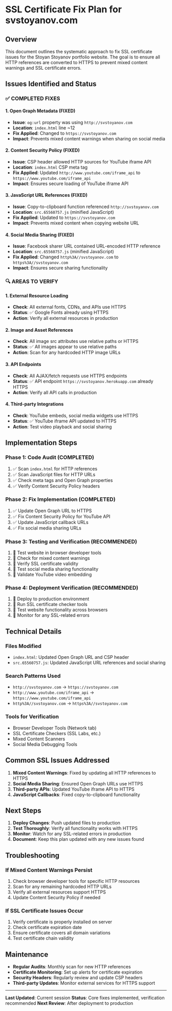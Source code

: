 # SSL Certificate Fix Plan for svstoyanov.com

## Overview
This document outlines the systematic approach to fix SSL certificate issues for the Stoyan Stoyanov portfolio website. The goal is to ensure all HTTP references are converted to HTTPS to prevent mixed content warnings and SSL certificate errors.

## Issues Identified and Status

### ✅ COMPLETED FIXES

#### 1. Open Graph Metadata (FIXED)
- **Issue**: `og:url` property was using `http://svstoyanov.com`
- **Location**: `index.html` line ~12
- **Fix Applied**: Changed to `https://svstoyanov.com`
- **Impact**: Prevents mixed content warnings when sharing on social media

#### 2. Content Security Policy (FIXED)
- **Issue**: CSP header allowed HTTP sources for YouTube iframe API
- **Location**: `index.html` CSP meta tag
- **Fix Applied**: Updated `http://www.youtube.com/iframe_api` to `https://www.youtube.com/iframe_api`
- **Impact**: Ensures secure loading of YouTube iframe API

#### 3. JavaScript URL References (FIXED)
- **Issue**: Copy-to-clipboard function referenced `http://svstoyanov.com`
- **Location**: `src.65560757.js` (minified JavaScript)
- **Fix Applied**: Updated to `https://svstoyanov.com`
- **Impact**: Prevents mixed content when copying website URL

#### 4. Social Media Sharing (FIXED)
- **Issue**: Facebook sharer URL contained URL-encoded HTTP reference
- **Location**: `src.65560757.js` (minified JavaScript)
- **Fix Applied**: Changed `http%3A//svstoyanov.com` to `https%3A//svstoyanov.com`
- **Impact**: Ensures secure sharing functionality

### 🔍 AREAS TO VERIFY

#### 1. External Resource Loading
- **Check**: All external fonts, CDNs, and APIs use HTTPS
- **Status**: ✅ Google Fonts already using HTTPS
- **Action**: Verify all external resources in production

#### 2. Image and Asset References
- **Check**: All image src attributes use relative paths or HTTPS
- **Status**: ✅ All images appear to use relative paths
- **Action**: Scan for any hardcoded HTTP image URLs

#### 3. API Endpoints
- **Check**: All AJAX/fetch requests use HTTPS endpoints
- **Status**: ✅ API endpoint `https://svstoyanov.herokuapp.com` already HTTPS
- **Action**: Verify all API calls in production

#### 4. Third-party Integrations
- **Check**: YouTube embeds, social media widgets use HTTPS
- **Status**: ✅ YouTube iframe API updated to HTTPS
- **Action**: Test video playback and social sharing

## Implementation Steps

### Phase 1: Code Audit (COMPLETED)
1. ✅ Scan `index.html` for HTTP references
2. ✅ Scan JavaScript files for HTTP URLs
3. ✅ Check meta tags and Open Graph properties
4. ✅ Verify Content Security Policy headers

### Phase 2: Fix Implementation (COMPLETED)
1. ✅ Update Open Graph URL to HTTPS
2. ✅ Fix Content Security Policy for YouTube API
3. ✅ Update JavaScript callback URLs
4. ✅ Fix social media sharing URLs

### Phase 3: Testing and Verification (RECOMMENDED)
1. 🔄 Test website in browser developer tools
2. 🔄 Check for mixed content warnings
3. 🔄 Verify SSL certificate validity
4. 🔄 Test social media sharing functionality
5. 🔄 Validate YouTube video embedding

### Phase 4: Deployment Verification (RECOMMENDED)
1. 🔄 Deploy to production environment
2. 🔄 Run SSL certificate checker tools
3. 🔄 Test website functionality across browsers
4. 🔄 Monitor for any SSL-related errors

## Technical Details

### Files Modified
- `index.html`: Updated Open Graph URL and CSP header
- `src.65560757.js`: Updated JavaScript URL references and social sharing

### Search Patterns Used
- `http://svstoyanov.com` → `https://svstoyanov.com`
- `http://www.youtube.com/iframe_api` → `https://www.youtube.com/iframe_api`
- `http%3A//svstoyanov.com` → `https%3A//svstoyanov.com`

### Tools for Verification
- Browser Developer Tools (Network tab)
- SSL Certificate Checkers (SSL Labs, etc.)
- Mixed Content Scanners
- Social Media Debugging Tools

## Common SSL Issues Addressed

1. **Mixed Content Warnings**: Fixed by updating all HTTP references to HTTPS
2. **Social Media Sharing**: Ensured Open Graph URLs use HTTPS
3. **Third-party APIs**: Updated YouTube iframe API to HTTPS
4. **JavaScript Callbacks**: Fixed copy-to-clipboard functionality

## Next Steps

1. **Deploy Changes**: Push updated files to production
2. **Test Thoroughly**: Verify all functionality works with HTTPS
3. **Monitor**: Watch for any SSL-related errors in production
4. **Document**: Keep this plan updated with any new issues found

## Troubleshooting

### If Mixed Content Warnings Persist
1. Check browser developer tools for specific HTTP resources
2. Scan for any remaining hardcoded HTTP URLs
3. Verify all external resources support HTTPS
4. Update Content Security Policy if needed

### If SSL Certificate Issues Occur
1. Verify certificate is properly installed on server
2. Check certificate expiration date
3. Ensure certificate covers all domain variations
4. Test certificate chain validity

## Maintenance

- **Regular Audits**: Monthly scan for new HTTP references
- **Certificate Monitoring**: Set up alerts for certificate expiration
- **Security Headers**: Regularly review and update CSP headers
- **Third-party Updates**: Monitor external services for HTTPS support

---

**Last Updated**: Current session
**Status**: Core fixes implemented, verification recommended
**Next Review**: After deployment to production